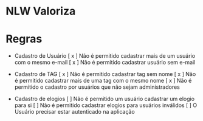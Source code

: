 # NLW Valoriza

# Regras 

- Cadastro de Usuário
  [ x ] Não é permitido cadastrar mais de um usuário com o mesmo e-mail
  [ x ] Não é permitido cadastrar usuário sem e-mail

- Cadastro de TAG 
  [ x ] Não é permitido cadastrar tag sem nome
  [ x ] Não é permitido cadastrar mais de uma tag com o mesmo nome
  [ x ] Não é permitido o cadastro por usuários que não sejam administradores

- Cadastro de elogios
  [ ] Não é permitido um usuário cadastrar um elogio para si
  [ ] Não é permitido cadastrar elogios para usuários inválidos
  [ ] O Usuário precisar estar autenticado na aplicação 